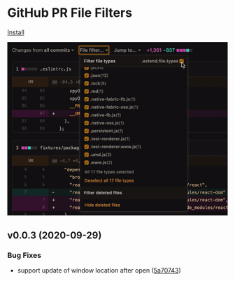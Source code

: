 # GitHub PR File Filters

[Install](https://github.com/iamogbz/oh-my-scripts/raw/master/dist/github-pr-file-filters.user.js)

[![extend-file-types-filter-demo](https://raw.githubusercontent.com/iamogbz/gh-pro-view/master/src/assets/images/extend-file-types-demo.gif)](https://github.com/facebook/react/pull/13509/files)

## v0.0.3 (2020-09-29)

### Bug Fixes

- support update of window location after open ([5a70743](https://github.com/iamogbz/oh-my-scripts/commit/5a7074349ecd926e5afa1e8fe0eb819181763cfd))
